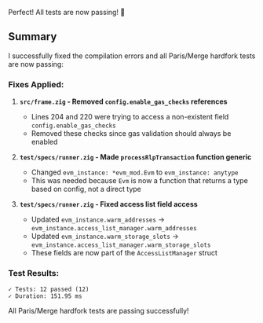 Perfect! All tests are now passing! 🎉

## Summary

I successfully fixed the compilation errors and all Paris/Merge hardfork tests are now passing:

### Fixes Applied:

1. **`src/frame.zig` - Removed `config.enable_gas_checks` references**
   - Lines 204 and 220 were trying to access a non-existent field `config.enable_gas_checks`
   - Removed these checks since gas validation should always be enabled

2. **`test/specs/runner.zig` - Made `processRlpTransaction` function generic**
   - Changed `evm_instance: *evm_mod.Evm` to `evm_instance: anytype`
   - This was needed because `Evm` is now a function that returns a type based on config, not a direct type

3. **`test/specs/runner.zig` - Fixed access list field access**
   - Updated `evm_instance.warm_addresses` → `evm_instance.access_list_manager.warm_addresses`
   - Updated `evm_instance.warm_storage_slots` → `evm_instance.access_list_manager.warm_storage_slots`
   - These fields are now part of the `AccessListManager` struct

### Test Results:
```
✓ Tests: 12 passed (12)
✓ Duration: 151.95 ms
```

All Paris/Merge hardfork tests are passing successfully!